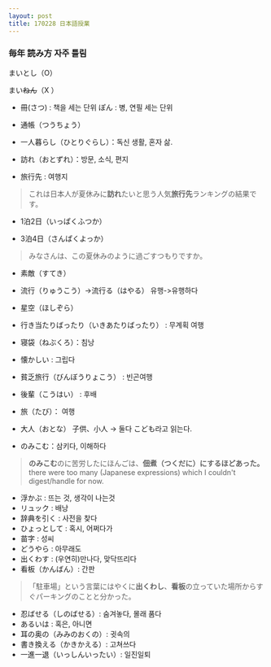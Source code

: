 ```yaml
---
layout: post
title: 170228 日本語授業
---
```



### **毎年** 読み方 자주 틀림
まいとし（O）

まい<del>ねん</del>（X ）　
　

- 冊(さつ) : 책을 세는 단위
 ぽん : 병, 연필 세는 단위
 
- 通帳（つうちょう）
- 一人暮らし（ひとりぐらし）：독신 생활, 혼자 삶.
- 訪れ（おとずれ）：방문, 소식, 편지
- 旅行先 : 여행지
> これは日本人が夏休みに**訪れ**たいと思う人気**旅行先**ランキングの結果です。

- 1泊2日（いっぱくふつか）

- 3泊4日（さんぱくよっか）

> みなさんは、この夏休みのように過ごすつもりですか。

- 素敵（すてき）


- 流行（りゅうこう）→流行る（はやる）
유행->유행하다

- 星空（ほしぞら）
- 行き当たりばったり（いきあたりばったり） : 무계획 여행
- 寝袋（ねぶくろ）：침낭
- 懐かしい : 그립다
- 貧乏旅行（びんぼうりょこう） : 빈곤여행
- 後輩（こうはい） : 후배
- 旅（たび）： 여행

- 大人（おとな）
子供、小人 → 둘다 こども라고 읽는다.

- のみこむ：삼키다, 이해하다　
> **のみこむ**のに苦労したにほんごは、**佃煮（つくだに）にするほどあった。**
there were too many (Japanese expressions) which I couldn't digest/handle for now.

- 浮かぶ : 뜨는 것, 생각이 나는것
- リュック : 배낭
- 辞典を引く : 사전을 찾다
- ひょっとして :  혹시, 어쩌다가
- 苗字 : 성씨
- どうやら : 아무래도
- 出くわす : (우연히)만나다, 맞닥뜨리다
- 看板（かんばん）: 간판
 > 「駐車場」という言葉にはやくに**出くわし**、**看板**の立っていた場所からすぐパーキングのことと分かった。
 
- 忍ばせる（しのばせる）: 숨겨놓다, 몰래 품다
- あるいは : 혹은, 아니면
- 耳の奥の（みみのおくの）: 귓속의
- 書き換える（かきかえる）: 고쳐쓰다
- 一進一退（いっしんいったい）: 일진일퇴



